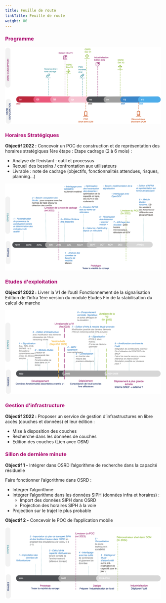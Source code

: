 ```yaml
---
title: Feuille de route
linkTitle: Feuille de route
weight: 80
---
```


<font color=#aa026d>

### Programme

</font>

![Roadmap](roadmap_prog.png)

<font color=#aa026d>

### Horaires Stratégiques

</font>

**Objectif 2022 :** Concevoir un POC de construction et de représentation des horaires stratégiques
1ère étape : Etape cadrage (2 à 6 mois) :

- Analyse de l’existant : outil et processus
- Recueil des besoins / confrontation aux utilisateurs
- Livrable : note de cadrage (objectifs, fonctionnalités attendues, risques, planning…)

![Roadmap](roadmap_hs.png)

<font color=#aa026d>

### Etudes d'exploitation

</font>

**Objectif 2022 :** Livrer la V1 de l’outil
Fonctionnement de la signalisation
Edition de l’infra
1ère version du module Etudes
Fin de la stabilisation du calcul de marche

![Roadmap](roadmap_eex.png)

<font color=#aa026d>

### Gestion d'infrastructure

</font>

**Objectif 2022 :** Proposer un service de gestion d’infrastructures en libre accès (couches et données) et leur édition :

- Mise à disposition des couches
- Recherche dans les données de couches
- Edition des couches
  (Lien avec OSM)

<font color=#aa026d>

### Sillon de dernière minute

</font>

**Objectif 1 -** Intégrer dans OSRD l’algorithme de recherche dans la capacité résiduelle

Faire fonctionner l’algorithme dans OSRD :

- Intégrer l’algorithme
- Intégrer l’algorithme dans les données SIPH (données infra et horaires) :
  - Import des données SIPH dans OSRD
  - Projection des horaires SIPH à la voie
- Projection sur le trajet le plus probable

**Objectif 2 -** Concevoir le POC de l’application mobile

![Roadmap](roadmap_sdm.png)
